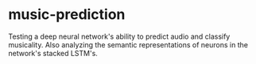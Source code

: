 # music-prediction
Testing a deep neural network's ability to predict audio and classify musicality. Also analyzing the semantic representations of neurons in the network's stacked LSTM's.
